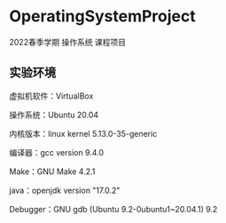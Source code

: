 # OperatingSystemProject
2022春季学期 操作系统 课程项目

## 实验环境
虚拟机软件：VirtualBox

操作系统：Ubuntu 20.04

内核版本：linux kernel 5.13.0-35-generic

编译器：gcc version 9.4.0

Make：GNU Make 4.2.1

java：openjdk version "17.0.2"

Debugger：GNU gdb (Ubuntu 9.2-0ubuntu1~20.04.1) 9.2
